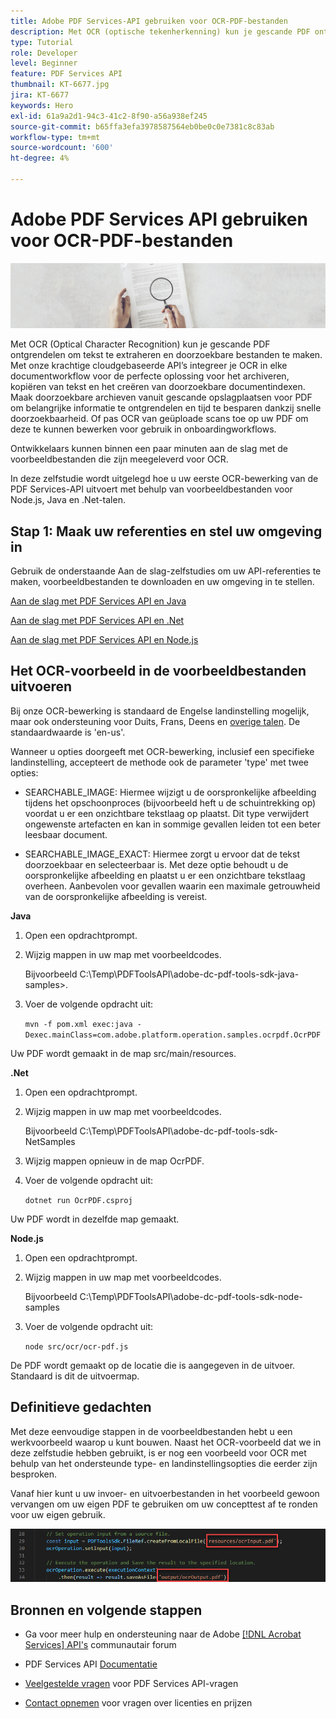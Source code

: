 ```yaml
---
title: Adobe PDF Services-API gebruiken voor OCR-PDF-bestanden
description: Met OCR (optische tekenherkenning) kun je gescande PDF ontgrendelen om tekst te extraheren en doorzoekbare bestanden te maken
type: Tutorial
role: Developer
level: Beginner
feature: PDF Services API
thumbnail: KT-6677.jpg
jira: KT-6677
keywords: Hero
exl-id: 61a9a2d1-94c3-41c2-8f90-a56a938ef245
source-git-commit: b65ffa3efa3978587564eb0be0c0e7381c8c83ab
workflow-type: tm+mt
source-wordcount: '600'
ht-degree: 4%

---
```


# Adobe PDF Services API gebruiken voor OCR-PDF-bestanden

![PDF-hoofdafbeelding maken](assets/OCR_hero.jpg)

Met OCR (Optical Character Recognition) kun je gescande PDF ontgrendelen om tekst te extraheren en doorzoekbare bestanden te maken. Met onze krachtige cloudgebaseerde API’s integreer je OCR in elke documentworkflow voor de perfecte oplossing voor het archiveren, kopiëren van tekst en het creëren van doorzoekbare documentindexen. Maak doorzoekbare archieven vanuit gescande opslagplaatsen voor PDF om belangrijke informatie te ontgrendelen en tijd te besparen dankzij snelle doorzoekbaarheid. Of pas OCR van geüploade scans toe op uw PDF om deze te kunnen bewerken voor gebruik in onboardingworkflows.

Ontwikkelaars kunnen binnen een paar minuten aan de slag met de voorbeeldbestanden die zijn meegeleverd voor OCR.

In deze zelfstudie wordt uitgelegd hoe u uw eerste OCR-bewerking van de PDF Services-API uitvoert met behulp van voorbeeldbestanden voor Node.js, Java en .Net-talen.

## Stap 1: Maak uw referenties en stel uw omgeving in

Gebruik de onderstaande Aan de slag-zelfstudies om uw API-referenties te maken, voorbeeldbestanden te downloaden en uw omgeving in te stellen.

[Aan de slag met PDF Services API en Java](gettingstartedjava.md)

[Aan de slag met PDF Services API en .Net](gettingstartednet.md)

[Aan de slag met PDF Services API en Node.js](createpdffromhtml.md)

## Het OCR-voorbeeld in de voorbeeldbestanden uitvoeren

Bij onze OCR-bewerking is standaard de Engelse landinstelling mogelijk, maar ook ondersteuning voor Duits, Frans, Deens en [overige talen](https://opensource.adobe.com/pdftools-sdk-docs/release/latest/howtos.html#ocr-with-explicit-language). De standaardwaarde is &#39;en-us&#39;.

Wanneer u opties doorgeeft met OCR-bewerking, inclusief een specifieke landinstelling, accepteert de methode ook de parameter &#39;type&#39; met twee opties:

* SEARCHABLE_IMAGE: Hiermee wijzigt u de oorspronkelijke afbeelding tijdens het opschoonproces (bijvoorbeeld heft u de schuintrekking op) voordat u er een onzichtbare tekstlaag op plaatst. Dit type verwijdert ongewenste artefacten en kan in sommige gevallen leiden tot een beter leesbaar document.

* SEARCHABLE_IMAGE_EXACT: Hiermee zorgt u ervoor dat de tekst doorzoekbaar en selecteerbaar is. Met deze optie behoudt u de oorspronkelijke afbeelding en plaatst u er een onzichtbare tekstlaag overheen. Aanbevolen voor gevallen waarin een maximale getrouwheid van de oorspronkelijke afbeelding is vereist.

**Java**

1. Open een opdrachtprompt.

1. Wijzig mappen in uw map met voorbeeldcodes.

   Bijvoorbeeld C:\Temp\PDFToolsAPI\adobe-dc-pdf-tools-sdk-java-samples>.

1. Voer de volgende opdracht uit:

   `mvn -f pom.xml exec:java -Dexec.mainClass=com.adobe.platform.operation.samples.ocrpdf.OcrPDF`

Uw PDF wordt gemaakt in de map src/main/resources.

**.Net**

1. Open een opdrachtprompt.

1. Wijzig mappen in uw map met voorbeeldcodes.

   Bijvoorbeeld C:\Temp\PDFToolsAPI\adobe-dc-pdf-tools-sdk-NetSamples

1. Wijzig mappen opnieuw in de map OcrPDF.

1. Voer de volgende opdracht uit:

   `dotnet run OcrPDF.csproj`

Uw PDF wordt in dezelfde map gemaakt.

**Node.js**

1. Open een opdrachtprompt.

1. Wijzig mappen in uw map met voorbeeldcodes.

   Bijvoorbeeld C:\Temp\PDFToolsAPI\adobe-dc-pdf-tools-sdk-node-samples

1. Voer de volgende opdracht uit:

   `node src/ocr/ocr-pdf.js`

De PDF wordt gemaakt op de locatie die is aangegeven in de uitvoer. Standaard is dit de uitvoermap.

## Definitieve gedachten

Met deze eenvoudige stappen in de voorbeeldbestanden hebt u een werkvoorbeeld waarop u kunt bouwen. Naast het OCR-voorbeeld dat we in deze zelfstudie hebben gebruikt, is er nog een voorbeeld voor OCR met behulp van het ondersteunde type- en landinstellingsopties die eerder zijn besproken.

Vanaf hier kunt u uw invoer- en uitvoerbestanden in het voorbeeld gewoon vervangen om uw eigen PDF te gebruiken om uw concepttest af te ronden voor uw eigen gebruik.

![Conceptproef](assets/OCR_poc.png)

## Bronnen en volgende stappen

* Ga voor meer hulp en ondersteuning naar de Adobe [[!DNL Acrobat Services] API&#39;s](https://community.adobe.com/t5/document-cloud-sdk/bd-p/Document-Cloud-SDK?page=1&amp;sort=latest_replies&amp;filter=all) communautair forum

* PDF Services API [Documentatie](https://www.adobe.com/go/pdftoolsapi_doc)

* [Veelgestelde vragen](https://community.adobe.com/t5/document-cloud-sdk/faq-for-document-services-pdf-tools-api/m-p/10726197) voor PDF Services API-vragen

* [Contact opnemen](https://www.adobe.com/go/pdftoolsapi_requestform) voor vragen over licenties en prijzen
